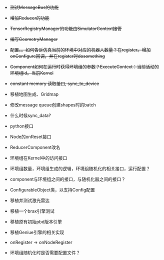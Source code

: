 - ~~测试MessageBus的功能~~
- ~~增加Reducer的功能~~
- ~~TensorRegistryManager的功能由SimulatorContext接管~~
- ~~编写GeometryManager~~
- ~~配置。。如何告诉仿真当前的环境中对应的机器人数量？在register。增加onConfigure回调，并在register时dosomething~~
- ~~Component如何在运行时获得环境组的参数？ExecuteContext：当前活动的环境组id。当前Kernel~~
- ~~constant memory 读取接口, sync_to_device~~
- 移植地图生成、Gridmap
- 修改message queue创建shapes时的batch
- 什么时候sync_data?

- python接口
- Node的onReset接口

- ReducerComponent改名

- 环境组在Kernel中的访问接口
- 环境组数量，环境组生成的逻辑，环境组随机化的相关接口，运行配置？
- component与环境组之间的接口，与随机化器之间的接口？
- ConfigurableObject类，以支持Config配置

- 移植并测试激光雷达
- 移植一个brax引擎测试
- 移植原有初始pbd版本引擎
- 移植Geniue引擎的相关实现
- onRegister -> onNodeRegister
- 环境组随机化时是否需要配置文件？